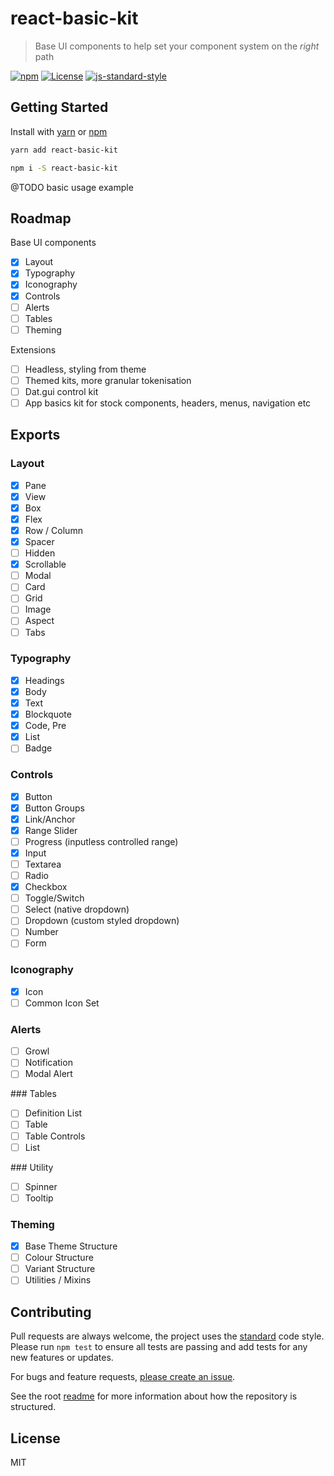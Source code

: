 
# react-basic-kit

> Base UI components to help set your component system on the _right_ path

[![npm](https://img.shields.io/npm/v/raid.svg?style=flat)](https://www.npmjs.com/package/react-basic-kit)
[![License](https://img.shields.io/npm/l/react-basic-kit.svg)](https://www.npmjs.com/package/react-basic-kit)
[![js-standard-style](https://img.shields.io/badge/code%20style-standard-brightgreen.svg)](http://standardjs.com/)

## Getting Started

Install with [yarn](https://yarnpkg.com) or [npm](https://npmjs.com)

```sh
yarn add react-basic-kit
```

```sh
npm i -S react-basic-kit
```

@TODO basic usage example

## Roadmap

Base UI components

- [x] Layout
- [x] Typography
- [x] Iconography
- [x] Controls
- [ ] Alerts
- [ ] Tables
- [ ] Theming

Extensions

- [ ] Headless, styling from theme
- [ ] Themed kits, more granular tokenisation
- [ ] Dat.gui control kit
- [ ] App basics kit for stock components, headers, menus, navigation etc

## Exports

### Layout

- [x] Pane
- [x] View
- [x] Box
- [x] Flex
- [x] Row / Column
- [x] Spacer
- [ ] Hidden
- [x] Scrollable
- [ ] Modal
- [ ] Card
- [ ] Grid
- [ ] Image
- [ ] Aspect
- [ ] Tabs

### Typography

- [x] Headings
- [x] Body
- [x] Text
- [x] Blockquote
- [x] Code, Pre
- [x] List
- [ ] Badge

### Controls

- [x] Button
- [x] Button Groups
- [x] Link/Anchor
- [x] Range Slider
- [ ] Progress (inputless controlled range)
- [x] Input
- [ ] Textarea
- [ ] Radio
- [x] Checkbox
- [ ] Toggle/Switch
- [ ] Select (native dropdown)
- [ ] Dropdown (custom styled dropdown)
- [ ] Number
- [ ] Form

### Iconography

- [x] Icon
- [ ] Common Icon Set

### Alerts

- [ ] Growl
- [ ] Notification
- [ ] Modal Alert

### Tables

- [ ] Definition List
- [ ] Table
- [ ] Table Controls
- [ ] List

### Utility

- [ ] Spinner
- [ ] Tooltip

### Theming

- [x] Base Theme Structure
- [ ] Colour Structure
- [ ] Variant Structure
- [ ] Utilities / Mixins

## Contributing

Pull requests are always welcome, the project uses the [standard](http://standardjs.com) code style. Please run `npm test` to ensure all tests are passing and add tests for any new features or updates.

For bugs and feature requests, [please create an issue](https://github.com/mattstyles/react-basic-kit/issues).

See the root [readme](https://github.com/mattstyles/react-basic-kit) for more information about how the repository is structured.

## License

MIT
